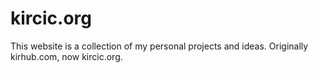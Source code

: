 # kircic.org
This website is a collection of my personal projects and ideas.
Originally kirhub.com, now kircic.org.

